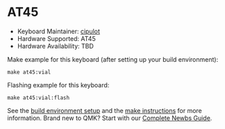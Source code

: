 # AT45

* Keyboard Maintainer: [cipulot](https://github.com/cipulot)
* Hardware Supported: AT45
* Hardware Availability: TBD

Make example for this keyboard (after setting up your build environment):

    make at45:vial

Flashing example for this keyboard:

    make at45:vial:flash

See the [build environment setup](https://docs.qmk.fm/#/getting_started_build_tools) and the [make instructions](https://docs.qmk.fm/#/getting_started_make_guide) for more information. Brand new to QMK? Start with our [Complete Newbs Guide](https://docs.qmk.fm/#/newbs).
